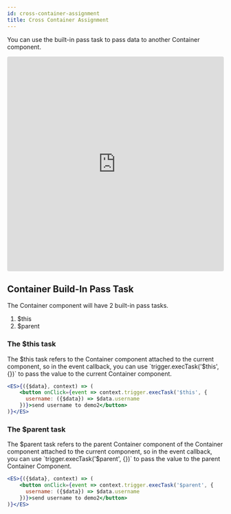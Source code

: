 ```yaml
---
id: cross-container-assignment
title: Cross Container Assignment
---
```


You can use the built-in pass task to pass data to another Container component.

<iframe src="https://codesandbox.io/embed/github/andycall/RCRE/tree/master/examples/pass-tasks?fontsize=14&view=preview" title="pass-task" style="width:100%; height:500px; border:0; border-radius: 4px; overflow:hidden;" sandbox="allow-modals allow-forms allow-popups allow-scripts allow-same-origin"></iframe>

## Container Build-In Pass Task

The Container component will have 2 built-in pass tasks.

1. $this
2. $parent

### The $this task

The $this task refers to the Container component attached to the current component, so in the event callback, you can use `trigger.execTask('$this', {})` to pass the value to the current Container component.

```jsx harmony
<ES>{({$data}, context) => (
    <button onClick={event => context.trigger.execTask('$this', {
      username: ({$data}) => $data.username
    })}>send username to demo2</button>
)}</ES>
```

### The $parent task

The $parent task refers to the parent Container component of the Container component attached to the current component, so in the event callback, you can use `trigger.execTask('$parent', {})` to pass the value to the parent Container Component.

```jsx harmony
<ES>{({$data}, context) => (
    <button onClick={event => context.trigger.execTask('$parent', {
      username: ({$data}) => $data.username
    })}>send username to demo2</button>
)}</ES>
```